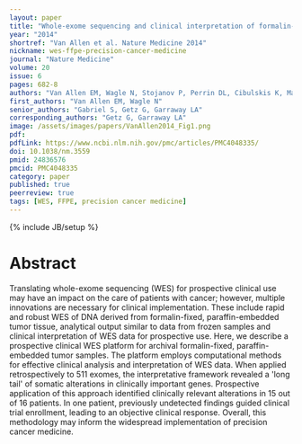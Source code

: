 ```yaml
---
layout: paper
title: "Whole-exome sequencing and clinical interpretation of formalin-fixed, paraffin-embedded tumor samples to guide precision cancer medicine"
year: "2014"
shortref: "Van Allen et al. Nature Medicine 2014"
nickname: wes-ffpe-precision-cancer-medicine
journal: "Nature Medicine"
volume: 20
issue: 6
pages: 682-8
authors: "Van Allen EM, Wagle N, Stojanov P, Perrin DL, Cibulskis K, Marlow S, Jane-Valbuena J, Friedrich DC, Kryukov G, Carter SL, McKenna A, Sivachenko A, Rosenberg M, Kiezun A, Voet D, Lawrence M, Lichtenstein LT, Gentry JG, Huang FW, Fostel J, Farlow D, Barbie D, Gandhi L, Lander ES, Gray SW, Joffe S, Janne P, Garber J, MacConaill L, Lindeman N, Rollins B, Kantoff P, Fisher SA, Gabriel S, Getz G, Garraway LA"
first_authors: "Van Allen EM, Wagle N"
senior_authors: "Gabriel S, Getz G, Garraway LA"
corresponding_authors: "Getz G, Garraway LA"
image: /assets/images/papers/VanAllen2014_Fig1.png
pdf:
pdfLink: https://www.ncbi.nlm.nih.gov/pmc/articles/PMC4048335/
doi: 10.1038/nm.3559
pmid: 24836576
pmcid: PMC4048335
category: paper
published: true
peerreview: true
tags: [WES, FFPE, precision cancer medicine]
---
```

{% include JB/setup %}

# Abstract

Translating whole-exome sequencing (WES) for prospective clinical use may have an impact on the care of patients with cancer; however, multiple innovations are necessary for clinical implementation. These include rapid and robust WES of DNA derived from formalin-fixed, paraffin-embedded tumor tissue, analytical output similar to data from frozen samples and clinical interpretation of WES data for prospective use. Here, we describe a prospective clinical WES platform for archival formalin-fixed, paraffin-embedded tumor samples. The platform employs computational methods for effective clinical analysis and interpretation of WES data. When applied retrospectively to 511 exomes, the interpretative framework revealed a 'long tail' of somatic alterations in clinically important genes. Prospective application of this approach identified clinically relevant alterations in 15 out of 16 patients. In one patient, previously undetected findings guided clinical trial enrollment, leading to an objective clinical response. Overall, this methodology may inform the widespread implementation of precision cancer medicine.






